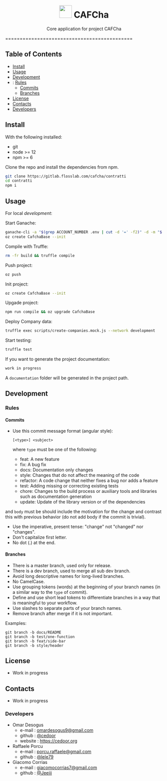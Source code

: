 <p align="center">
    <h1 align="center">
        <img width="40" src="resources/icon.png">
        CAFCha 
    </h1>
    <p align="center">Core application for project CAFCha</p>
</p>
============================================

##  Table of Contents
-  [Install](#hammer-install)
-  [Usage](#video_game-usage)
-  [Development](#chart_with_upwards_trend-development)
  - : [Rules](#scroll-rules)
    - [Commits](#commits)
    - [Branches](#branches)
-  [License](#page_facing_up-license)
-  [Contacts](#telephone_receiver-contacts)
  -  [Developers](#boy-developers)


##  Install

With the following installed:
- git
- node >= 12
- npm >= 6

Clone the repo and install the dependencies from npm.

```bash
git clone https://gitlab.flosslab.com/cafcha/contratti
cd contratti
npm i
```

##  Usage

For local *development*:

Start Ganache:

```bash
ganache-cli -a "$(grep ACCOUNT_NUMBER .env | cut -d '=' -f2)" -d -m "$(grep DEV_MNEMONIC .env | cut -d '=' -f2)"
oz create CafchaBase --init
```
Compile with Truffle:

```bash
rm -fr build && truffle compile
```

Push project:

```bash
oz push
```

Init project:

```bash
oz create CafchaBase --init
```

Upgade project:

```bash
npm run compile && oz upgrade CafchaBase
```
Deploy Company data:

```bash
truffle exec scripts/create-companies.mock.js --network development
```

Start testing:

```bash
truffle test
```


If you want to generate the project documentation:

```bash
work in progress
```

A `documentation` folder will be generated in the project path.

##  Development

###  Rules

#### Commits

* Use this commit message format (angular style):  

    `[<type>] <subject>`

    where `type` must be one of the following:

    - feat: A new feature
    - fix: A bug fix
    - docs: Documentation only changes
    - style: Changes that do not affect the meaning of the code
    - refactor: A code change that neither fixes a bug nor adds a feature
    - test: Adding missing or correcting existing tests
    - chore: Changes to the build process or auxiliary tools and libraries such as documentation generation
    - update: Update of the library version or of the dependencies

and `body` must be should include the motivation for the change and contrast this with previous behavior (do not add body if the commit is trivial). 

* Use the imperative, present tense: "change" not "changed" nor "changes".
* Don't capitalize first letter.
* No dot (.) at the end.

#### Branches

* There is a master branch, used only for release.
* There is a dev branch, used to merge all sub dev branch.
* Avoid long descriptive names for long-lived branches.
* No CamelCase.
* Use grouping tokens (words) at the beginning of your branch names (in a similar way to the `type` of commit).
* Define and use short lead tokens to differentiate branches in a way that is meaningful to your workflow.
* Use slashes to separate parts of your branch names.
* Remove branch after merge if it is not important.

Examples:
    
    git branch -b docs/README
    git branch -b test/one-function
    git branch -b feat/side-bar
    git branch -b style/header


##  License
* Work in progress

##  Contacts
* Work in progress
###  Developers
* Omar Desogus
    - e-mail : omardesogus9@gmail.com
    - github : [@cedoor](https://github.com/cedoor)
    - website : https://cedoor.org
* Raffaele Porcu
    - e-mail : porcu.raffaele@gmail.com
    - github : [@lele79](https://github.com/lele79)
* Giacomo Corrias
    - e-mail : giacomocorrias7@gmail.com
    - github : [@Jeeiii](https://github.com/Jeeiii)

